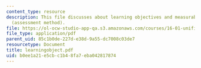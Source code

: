 ```yaml
---
content_type: resource
description: This file discusses about learning objectives and measurable outcomes
  (assessment method).
file: https://ol-ocw-studio-app-qa.s3.amazonaws.com/courses/16-01-unified-engineering-i-ii-iii-iv-fall-2005-spring-2006/b0ee1a21e5cbc1b48fa7eba042817874_learningobject.pdf
file_type: application/pdf
parent_uid: 85c1b0de-227d-e38d-9a55-dc7008c03de7
resourcetype: Document
title: learningobject.pdf
uid: b0ee1a21-e5cb-c1b4-8fa7-eba042817874
---
```


